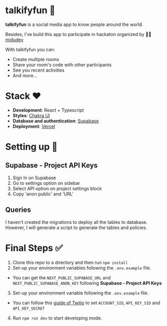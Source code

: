 # talkifyfun 🚀

**talkifyfun** is a social media app to know people around the world.

Besides, I've build this app to participate in hackaton organized by 👨‍💻 [midudev](https://twitch.tv/midudev)

With talkifyfun you can:

- Create multiple rooms
- Share your room's code with other participants
- See you recent activities
- And more...

# Stack ❤️

- **Development**: React + Typescript
- **Styles**: [Chakra UI](https://chakra-ui.com/guides/first-steps)
- **Database and authentication**: [Supabase](https://supabase.com/)
- **Deployment**: [Vercel](https://vercel.com)

# Setting up 🔑

## Supabase - Project API Keys

1. Sign In on Supabase
2. Go to settings option on sidebar
3. Select API option on project settings block
4. Copy 'anon public' and 'URL'

## Queries

I haven't created the migrations to deploy all the tables to database. However, I will generate a script to generate the tables and policies.

# Final Steps ✅

1. Clone this repo to a directory and then run `npm install`
2. Set-up your environment variables following the `.env.example` file.
  - You can get the `NEXT_PUBLIC_SUPABASE_URL` and `NEXT_PUBLIC_SUPABASE_ANON_KEY` following **Supabase - Project API Keys**
3. Set-up your environment variable following the `.env.example` file. 
  - You can follow this [guide of Twilio](https://www.twilio.com/docs/glossary/what-is-an-api-key) to set 
  `ACCOUNT_SID`, `API_KEY_SID` and `API_KEY_SECRET`
4. Run `npm run dev` to start developing mode.
